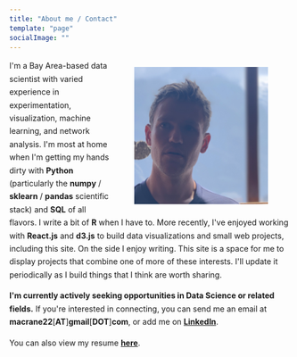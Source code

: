 ```yaml
---
title: "About me / Contact"
template: "page"
socialImage: ""
---
```

<div style="line-height: 23.4px;">
<figure  style="float: right; width: 240px;">
	<img src="../../static/me.jpg" alt="Me">
	<figcaption></figcaption>
</figure>
I'm a Bay Area-based data scientist with varied experience in experimentation, visualization, machine learning, and network analysis. I'm most at home when I'm getting my hands dirty with <b>Python</b> (particularly the <b>numpy</b> / <b>sklearn</b> / <b>pandas</b> scientific stack) and <b>SQL</b> of all flavors. I write a bit of <b>R</b> when I have to. More recently, I've enjoyed working with <b>React.js</b> and <b>d3.js</b> to build data visualizations and small web projects, including this site. On the side I enjoy writing. This site is a space for me to display projects that combine one of more of these interests. I'll update it periodically as I build things that I think are worth sharing.

**I'm currently actively seeking opportunities in Data Science or related fields.** If you're interested in connecting, you can send me an email at **macrane22**\[**AT**\]**gmail**\[**DOT**\]**com**, or add me on [**LinkedIn**](https://www.linkedin.com/in/matthcrane/).

You can also view my resume [**here**](https://macrane22.github.io/resume/crane_matthew_resume.pdf).

</div>